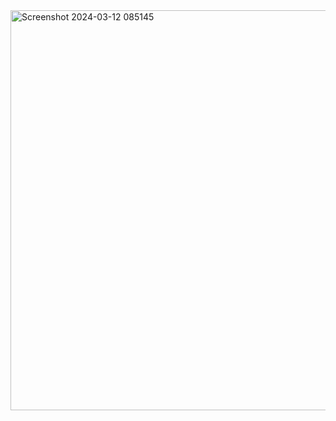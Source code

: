 <img width="640" alt="Screenshot 2024-03-12 085145" src="https://github.com/Abdoosaeid/Python/assets/139778971/68eb8f63-2954-4f1e-b255-e3d40f3ffdf3">
